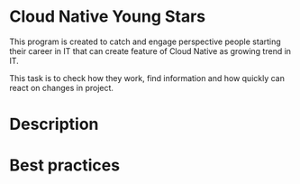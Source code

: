 # Cloud Native Young Stars
This program is created to catch and engage perspective people starting their career in IT that can create feature of Cloud Native as growing trend in IT.

This task is to check how they work, find information and how quickly can react on changes in project. 

# Description

# Best practices
